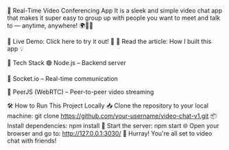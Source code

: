 🎥 Real-Time Video Conferencing App
It is a sleek and simple video chat app that makes it super easy to group up with people you want to meet and talk to — anytime, anywhere! 🌍👥💬

🔗 Live Demo: Click here to try it out! 🚀
📝 Read the article: How I built this app 💡

🔧 Tech Stack
🟢 Node.js – Backend server

🔁 Socket.io – Real-time communication

🎥 PeerJS (WebRTC) – Peer-to-peer video streaming

🛠️ How to Run This Project Locally
📥 Clone the repository to your local machine:
git clone https://github.com/your-username/video-chat-v1.git
📦 Install dependencies:
npm install
🚀 Start the server:
npm start
🌐 Open your browser and go to:
http://127.0.0.1:3030/
🎉 Hurray! You're all set to video chat with friends!
